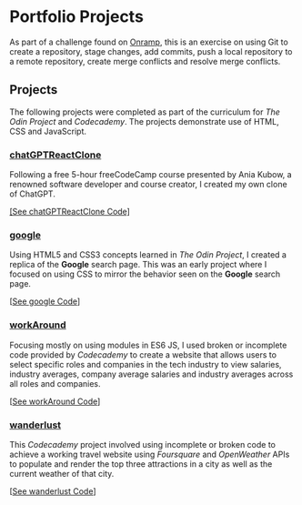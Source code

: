 # Portfolio Projects

As part of a challenge found on [Onramp](https://onramp.io), this is an exercise on using Git to create a repository, stage changes, add commits, push a local repository to a remote repository, create merge conflicts and resolve merge conflicts.

## Projects
The following projects were completed as part of the curriculum for *The Odin Project* and *Codecademy*. The projects demonstrate use of HTML, CSS and JavaScript.

### [chatGPTReactClone](https://gospino123.github.io/chat-gpt-react-clone)
Following a free 5-hour freeCodeCamp course presented by Ania Kubow, a renowned software developer and course creator, I created my own clone of ChatGPT.

[[See chatGPTReactClone Code]](https://github.com/gospino123/chat-gpt-react-clone/tree/main)

### [google](https://github.com/gospino123/chat-gpt-react-clone/tree/main)
Using HTML5 and CSS3 concepts learned in *The Odin Project*, I created a replica of the **Google** search page. This was an early project where I focused on using CSS to mirror the behavior seen on the **Google** search page.

[[See google Code](https://github.com/gospino123/portfolio-projects/tree/main/google)]

### [workAround](https://gospino123.github.io/portfolio-projects/workAround)
Focusing mostly on using modules in ES6 JS, I used broken or incomplete code provided by *Codecademy* to create a website that allows users to select specific roles and companies in the tech industry to view salaries, industry averages, company average salaries and industry averages across all roles and companies.

[[See workAround Code](https://github.com/gospino123/portfolio-projects/tree/main/workAround)]

### [wanderlust](https://gospino123.github.io/portfolio-projects/wanderlust)
This *Codecademy* project involved using incomplete or broken code to achieve a working travel website using *Foursquare* and *OpenWeather* APIs to populate and render the top three attractions in a city as well as the current weather of that city. 

[[See wanderlust Code](https://github.com/gospino123/portfolio-projects/tree/main/wanderlust)]
